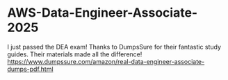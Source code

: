 # AWS-Data-Engineer-Associate-2025
I just passed the DEA exam! Thanks to DumpsSure for their fantastic study guides. Their materials made all the difference!
https://www.dumpssure.com/amazon/real-data-engineer-associate-dumps-pdf.html

